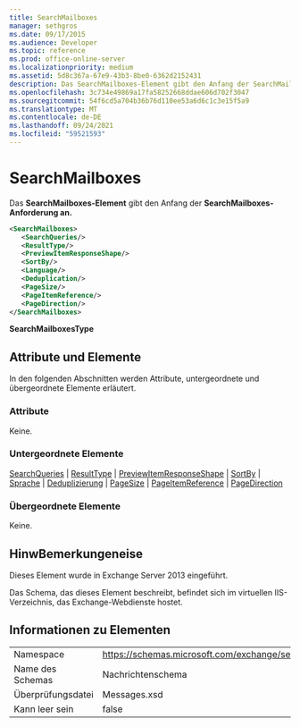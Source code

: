 ```yaml
---
title: SearchMailboxes
manager: sethgros
ms.date: 09/17/2015
ms.audience: Developer
ms.topic: reference
ms.prod: office-online-server
ms.localizationpriority: medium
ms.assetid: 5d8c367a-67e9-43b3-8be0-6362d2152431
description: Das SearchMailboxes-Element gibt den Anfang der SearchMailboxes-Anforderung an.
ms.openlocfilehash: 3c734e49869a17fa58252668ddae606d702f3047
ms.sourcegitcommit: 54f6cd5a704b36b76d110ee53a6d6c1c3e15f5a9
ms.translationtype: MT
ms.contentlocale: de-DE
ms.lasthandoff: 09/24/2021
ms.locfileid: "59521593"
---
```

# <a name="searchmailboxes"></a>SearchMailboxes

Das **SearchMailboxes-Element** gibt den Anfang der **SearchMailboxes-Anforderung an.** 
  
```XML
<SearchMailboxes>
   <SearchQueries/>
   <ResultType/>
   <PreviewItemResponseShape/>
   <SortBy/>
   <Language/>
   <Deduplication/>
   <PageSize/>
   <PageItemReference/>
   <PageDirection/>
</SearchMailboxes>
```

 **SearchMailboxesType**
## <a name="attributes-and-elements"></a>Attribute und Elemente

In den folgenden Abschnitten werden Attribute, untergeordnete und übergeordnete Elemente erläutert.
  
### <a name="attributes"></a>Attribute

Keine.
  
### <a name="child-elements"></a>Untergeordnete Elemente

[SearchQueries](searchqueries.md)  |  [ResultType](resulttype.md)  |  [PreviewItemResponseShape](previewitemresponseshape.md)  |  [SortBy](sortby.md)  |  [Sprache](language.md)  |  [Deduplizierung](deduplication.md)  |  [PageSize](pagesize.md)  |  [PageItemReference](pageitemreference.md)  |  [PageDirection](pagedirection.md)
  
### <a name="parent-elements"></a>Übergeordnete Elemente

Keine.
  
## <a name="remarks"></a>HinwBemerkungeneise

Dieses Element wurde in Exchange Server 2013 eingeführt.
  
Das Schema, das dieses Element beschreibt, befindet sich im virtuellen IIS-Verzeichnis, das Exchange-Webdienste hostet.
  
## <a name="element-information"></a>Informationen zu Elementen

|||
|:-----|:-----|
|Namespace  <br/> |https://schemas.microsoft.com/exchange/services/2006/messages  <br/> |
|Name des Schemas  <br/> |Nachrichtenschema  <br/> |
|Überprüfungsdatei  <br/> |Messages.xsd  <br/> |
|Kann leer sein  <br/> |false  <br/> |
   

